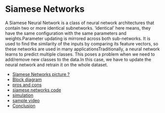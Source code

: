 # Siamese Networks

A Siamese Neural Network is a class of neural network architectures that contain two or more identical subnetworks.
‘identical’ here means, they have the same configuration with the same parameters and weights.Parameter updating is mirrored across both sub-networks. It is used to find the similarity of the inputs by comparing its feature vectors, so these networks are used in many applicationsTraditionally, a neural network learns to predict multiple classes. This poses a problem when we need to add/remove new classes to the data.In this case, we have to update the neural network and retrain it on the whole dataset.

- [ Siamese Networks picture ?](https://miro.medium.com/v2/resize:fit:1400/format:webp/1*0E9104t29iMBmtvq7G1G6Q.png)
- [Block diagram ](https://miro.medium.com/v2/resize:fit:828/format:webp/1*I7a9aVN2poHUtiHSq2q44Q.png)
- [pros and cons](https://textdoc.co/lcO5ZYuMosiWIXFn)
- [siamese networks code](https://gist.githubusercontent.com/AdityaDutt/db5b40ae31a44243b7a9b05b9ab972d4/raw/0f43a073510b919dc0625701f53a9e558cff03ab/main.py)
- [simulation ](https://miro.medium.com/v2/resize:fit:750/1*V2URavr3lZHqI4-FZqISow.gif)
- [sample video](https://www.google.com/search?q=What+is+Siamese+network+resources&sxsrf=AJOqlzUIFEzMF3J-eJ8D-CosWIM-2qyTLg:1679076061169&source=lnms&tbm=vid&sa=X&ved=2ahUKEwjA2LThxeP9AhUqcGwGHfa4BIgQ0pQJegQIBRAG&biw=1536&bih=688&dpr=1.25#fpstate=ive&vld=cid:61ca7596,vid:g3UGGAEbw_Q)
- [Conclusion](https://textdoc.co/P63yOKZvnmh79QNV)